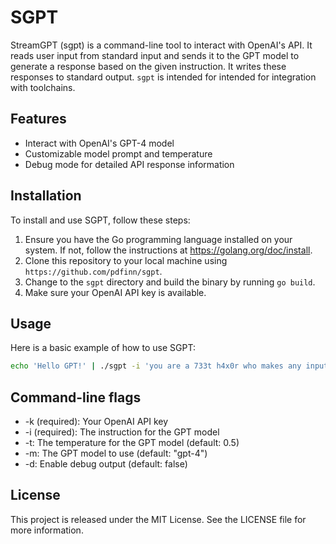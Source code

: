 # SGPT
StreamGPT (sgpt) is a command-line tool to interact with OpenAI's API. It reads user input from standard input and sends it to the GPT model to generate a response based on the given instruction.  It writes these responses to standard output.  `sgpt` is intended for intended for integration with toolchains.

## Features

- Interact with OpenAI's GPT-4 model
- Customizable model prompt and temperature
- Debug mode for detailed API response information

## Installation

To install and use SGPT, follow these steps:

1. Ensure you have the Go programming language installed on your system. If not, follow the instructions at https://golang.org/doc/install.
2. Clone this repository to your local machine using `https://github.com/pdfinn/sgpt`.
3. Change to the `sgpt` directory and build the binary by running `go build`.
4. Make sure your OpenAI API key is available.

## Usage

Here is a basic example of how to use SGPT:

```bash
echo 'Hello GPT!' | ./sgpt -i 'you are a 733t h4x0r who makes any input 733t' -k YOUR_API_KEY
```

## Command-line flags
- -k (required): Your OpenAI API key
- -i (required): The instruction for the GPT model
- -t: The temperature for the GPT model (default: 0.5)
- -m: The GPT model to use (default: "gpt-4")
- -d: Enable debug output (default: false)

## License

This project is released under the MIT License. See the LICENSE file for more information.

